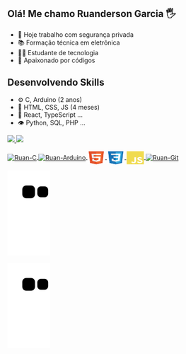 ## Olá! Me chamo Ruanderson Garcia 🖐️

- 🌱 Hoje trabalho com segurança privada
- 📚 Formação técnica em eletrônica
- 👨‍💻 Estudante de tecnologia
- 💜 Apaixonado por códigos

##  Desenvolvendo Skills 
- ⚙️  C, Arduino (2 anos)
- 🚀 HTML, CSS, JS (4 meses)
- 🔭 React, TypeScript ...
- 👁️ Python, SQL, PHP ...

<div>
  <a href="https://github.com/RuanGarciA">
  <img height="180em" src="https://github-readme-stats.vercel.app/api?username=RuanGarciA&show_icons=true&theme=dark&include_all_commits=true&count_private=true"/>
  <img height="180em" src="https://github-readme-stats.vercel.app/api/top-langs/?username=RuanGarciA&layout=compact&langs_count=7&theme=dark"/>
</div>

 
 <div style="display: inline_block"><br>
  <img align="center" alt="Ruan-C" height="30" width="40" src="https://cdn.jsdelivr.net/gh/devicons/devicon/icons/c/c-original.svg">
  <img align="center" alt="Ruan-Arduino" height="35" width="40" src="https://cdn.jsdelivr.net/gh/devicons/devicon/icons/arduino/arduino-original-wordmark.svg">
  <img align="center" alt="Ruan-HTML" height="30" width="40" src="https://raw.githubusercontent.com/devicons/devicon/master/icons/html5/html5-original.svg">
  <img align="center" alt="Ruan-CSS" height="30" width="40" src="https://raw.githubusercontent.com/devicons/devicon/master/icons/css3/css3-original.svg">
   <img align="center" alt="Ruan-Js" height="30" width="40" src="https://raw.githubusercontent.com/devicons/devicon/master/icons/javascript/javascript-plain.svg">
  <img align="center" alt="Ruan-Git" height="30" width="40" src="https://cdn.jsdelivr.net/gh/devicons/devicon/icons/git/git-original.svg">


 ![Snake animation](https://github.com/RuanGarciA/RuanGarciA/blob/output/github-contribution-grid-snake.svg)
</div>


![Snake animation](https://github.com/RuanGarciA/RuanGarciA/blob/output/github-contribution-grid-snake.svg)

